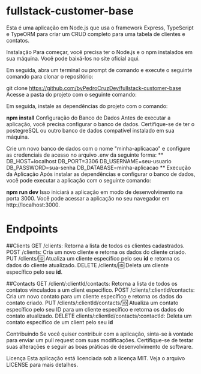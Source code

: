 # fullstack-customer-base

Esta é uma aplicação em Node.js que usa o framework Express, TypeScript e TypeORM para criar um CRUD completo para uma tabela de clientes e contatos.

Instalação
Para começar, você precisa ter o Node.js e o npm instalados em sua máquina. Você pode baixá-los no site oficial aqui.

Em seguida, abra um terminal ou prompt de comando e execute o seguinte comando para clonar o repositório:


git clone 
https://github.com/byPedroCruzDev/fullstack-customer-base
Acesse a pasta do projeto com o seguinte comando:

Em seguida, instale as dependências do projeto com o comando:


**npm install**
Configuração do Banco de Dados
Antes de executar a aplicação, você precisa configurar o banco de dados. Certifique-se de ter o postegreSQL ou outro banco de dados compatível instalado em sua máquina.

Crie um novo banco de dados com o nome "minha-aplicacao" e configure as credenciais de acesso no arquivo .env da seguinte forma:
**
DB_HOST=localhost
DB_PORT=3306
DB_USERNAME=seu-usuario
DB_PASSWORD=sua-senha
DB_DATABASE=minha-aplicacao
**
Execução da Aplicação
Após instalar as dependências e configurar o banco de dados, você pode executar a aplicação com o seguinte comando:

**npm run dev**
Isso iniciará a aplicação em modo de desenvolvimento na porta 3000. Você pode acessar a aplicação no seu navegador em http://localhost:3000.

# Endpoints
##Clients
GET /clients: Retorna a lista de todos os clientes cadastrados.
POST /clients: Cria um novo cliente e retorna os dados do cliente criado.
PUT /clients/:id: Atualiza um cliente específico pelo seu **id** e retorna os dados do cliente atualizado.
DELETE /clients/:id: Deleta um cliente específico pelo seu **id**.

##Contacts
GET /client/:clientId/contacts: Retorna a lista de todos os contatos vinculados a um client especifico.
POST /clients/:clientId/contacts: Cria um novo contato para um cliente específico e retorna os dados do contato criado.
PUT /clients/:clientId/contacts/:id: Atualiza um contato específico pelo seu ID para um cliente específico e retorna os dados do contato atualizado.
DELETE clients/:clientId/contacts/:contactId: Deleta um contato específico de um client pelo seu **id**


Contribuindo
Se você quiser contribuir com a aplicação, sinta-se à vontade para enviar um pull request com suas modificações. Certifique-se de testar suas alterações e seguir as boas práticas de desenvolvimento de software.

Licença
Esta aplicação está licenciada sob a licença MIT. Veja o arquivo LICENSE para mais detalhes.
